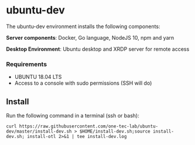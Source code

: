 # ubuntu-dev

The ubuntu-dev environment installs the following components:

**Server components**: Docker, Go language, NodeJS 10, npm and yarn

**Desktop Environment**: Ubuntu desktop and XRDP server for remote access

### Requirements ##
* UBUNTU 18.04 LTS
* Access to a console with sudo permissions (SSH will do)

## Install
Run the following command in a terminal (ssh or bash):

    curl https://raw.githubusercontent.com/one-tec-lab/ubuntu-dev/master/install-dev.sh > $HOME/install-dev.sh;source install-dev.sh; install-otl 2>&1 | tee install-dev.log


